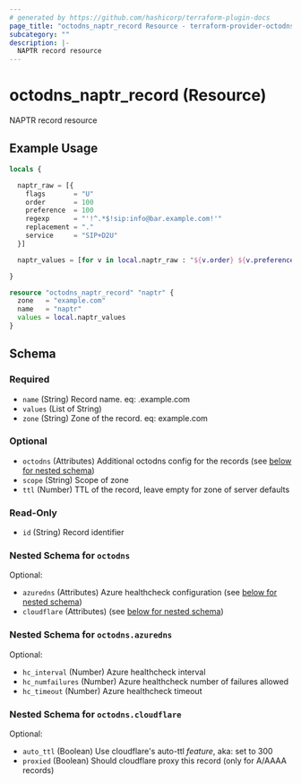```yaml
---
# generated by https://github.com/hashicorp/terraform-plugin-docs
page_title: "octodns_naptr_record Resource - terraform-provider-octodns"
subcategory: ""
description: |-
  NAPTR record resource
---
```


# octodns_naptr_record (Resource)

NAPTR record resource

## Example Usage

```terraform
locals {

  naptr_raw = [{
    flags       = "U"
    order       = 100
    preference  = 100
    regexp      = "'!^.*$!sip:info@bar.example.com!'"
    replacement = "."
    service     = "SIP+D2U"
  }]

  naptr_values = [for v in local.naptr_raw : "${v.order} ${v.preference} ${v.flags} ${v.service} ${v.regexp} ${v.replacement}"]

}

resource "octodns_naptr_record" "naptr" {
  zone   = "example.com"
  name   = "naptr"
  values = local.naptr_values
}
```

<!-- schema generated by tfplugindocs -->
## Schema

### Required

- `name` (String) Record name. eq: <name>.example.com
- `values` (List of String)
- `zone` (String) Zone of the record. eq: example.com

### Optional

- `octodns` (Attributes) Additional octodns config for the records (see [below for nested schema](#nestedatt--octodns))
- `scope` (String) Scope of zone
- `ttl` (Number) TTL of the record, leave empty for zone of server defaults

### Read-Only

- `id` (String) Record identifier

<a id="nestedatt--octodns"></a>
### Nested Schema for `octodns`

Optional:

- `azuredns` (Attributes) Azure healthcheck configuration (see [below for nested schema](#nestedatt--octodns--azuredns))
- `cloudflare` (Attributes) (see [below for nested schema](#nestedatt--octodns--cloudflare))

<a id="nestedatt--octodns--azuredns"></a>
### Nested Schema for `octodns.azuredns`

Optional:

- `hc_interval` (Number) Azure healthcheck interval
- `hc_numfailures` (Number) Azure healthcheck number of failures allowed
- `hc_timeout` (Number) Azure healthcheck timeout


<a id="nestedatt--octodns--cloudflare"></a>
### Nested Schema for `octodns.cloudflare`

Optional:

- `auto_ttl` (Boolean) Use cloudflare's auto-ttl *feature*, aka: set to 300
- `proxied` (Boolean) Should cloudflare proxy this record (only for A/AAAA records)
